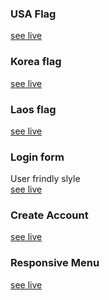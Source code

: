 ### USA Flag
<a href="https://rahila-hussaini.github.io/Mini-html-css-projects/USA flag" target="_blank">see live</a>
### Korea flag
<a href="https://rahila-hussaini.github.io/Mini-html-css-projects/Korea flag" target="_blank">see live</a>
### Laos flag
<a href="https://rahila-hussaini.github.io/Mini-html-css-projects/Laos flag" target="_blank">see live</a>
### Login form
User frindly slyle <br>
<a href="https://rahila-hussaini.github.io/Mini-html-css-projects/Login form" target="_blank">see live</a>
### Create Account
<a href="https://rahila-hussaini.github.io/Mini-html-css-projects/Create Account" target="_blank">see live</a>
### Responsive Menu
<a href="https://rahila-hussaini.github.io/Mini-html-css-projects/responsive menu" target="_blank">see live</a>
